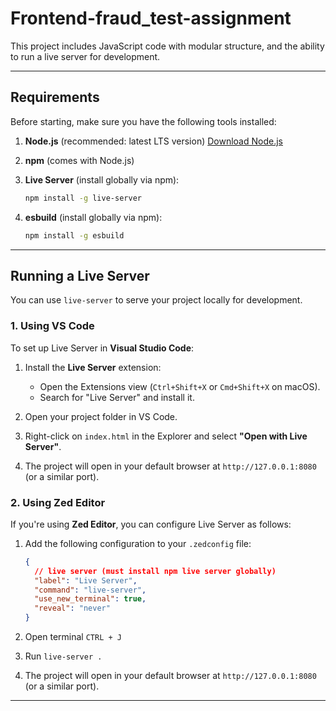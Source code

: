 # Frontend-fraud_test-assignment

This project includes JavaScript code with modular structure, and the ability to run a live server for development.

---

## Requirements

Before starting, make sure you have the following tools installed:

1. **Node.js** (recommended: latest LTS version)
   [Download Node.js](https://nodejs.org/)

2. **npm** (comes with Node.js)

3. **Live Server** (install globally via npm):

   ```bash
   npm install -g live-server
   ```

4. **esbuild** (install globally via npm):
   ```bash
   npm install -g esbuild
   ```

---


## Running a Live Server

You can use `live-server` to serve your project locally for development.

### 1. **Using VS Code**

To set up Live Server in **Visual Studio Code**:

1. Install the **Live Server** extension:
   - Open the Extensions view (`Ctrl+Shift+X` or `Cmd+Shift+X` on macOS).
   - Search for "Live Server" and install it.

2. Open your project folder in VS Code.

3. Right-click on `index.html` in the Explorer and select **"Open with Live Server"**.

4. The project will open in your default browser at `http://127.0.0.1:8080` (or a similar port).

### 2. **Using Zed Editor**

If you're using **Zed Editor**, you can configure Live Server as follows:

1. Add the following configuration to your `.zedconfig` file:

   ```json
   {
     // live server (must install npm live server globally)
     "label": "Live Server",
     "command": "live-server",
     "use_new_terminal": true,
     "reveal": "never"
   }
   ```

2. Open terminal `CTRL + J`

3. Run `live-server .`

4. The project will open in your default browser at `http://127.0.0.1:8080` (or a similar port).

---
